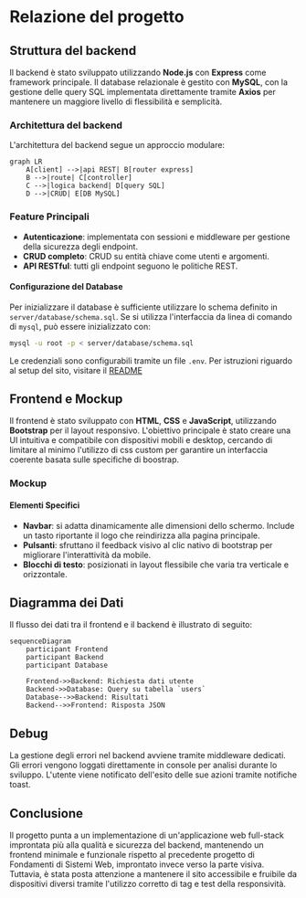 # Relazione del progetto

## Struttura del backend
Il backend è stato sviluppato utilizzando **Node.js** con **Express** come framework principale.
Il database relazionale è gestito con **MySQL**, con la gestione delle query SQL implementata direttamente tramite **Axios** per mantenere un maggiore livello di flessibilità
e semplicità.

### Architettura del backend
L'architettura del backend segue un approccio modulare:

```mermaid
graph LR
    A[client] -->|api REST| B[router express]
    B -->|route| C[controller]
    C -->|logica backend| D[query SQL]
    D -->|CRUD| E[DB MySQL]
```

### Feature Principali
- **Autenticazione**: implementata con sessioni e middleware per gestione della sicurezza degli endpoint.
- **CRUD completo**: CRUD su entità chiave come utenti e argomenti.
- **API RESTful**: tutti gli endpoint seguono le politiche REST.

#### Configurazione del Database
Per inizializzare il database è sufficiente utilizzare lo schema definito in  `server/database/schema.sql`. Se si utilizza l'interfaccia da linea di comando
di `mysql`, può essere inizializzato con:

```bash
mysql -u root -p < server/database/schema.sql
```

Le credenziali sono configurabili tramite un file `.env`. Per istruzioni riguardo al setup del sito, visitare il [README](/README.md)

## Frontend e Mockup
Il frontend è stato sviluppato con **HTML**, **CSS** e **JavaScript**, utilizzando **Bootstrap** per il layout responsivo.
L'obiettivo principale è stato creare una UI intuitiva e compatibile con dispositivi mobili e desktop, cercando di limitare al minimo l'utilizzo di css custom per garantire
un interfaccia coerente basata sulle specifiche di boostrap.

### Mockup

#### Elementi Specifici
- **Navbar**: si adatta dinamicamente alle dimensioni dello schermo. Include un tasto riportante il logo che reindirizza alla pagina principale.
- **Pulsanti**: sfruttano il feedback visivo al clic nativo di bootstrap per migliorare l'interattività da mobile.
- **Blocchi di testo**: posizionati in layout flessibile che varia tra verticale e orizzontale.

## Diagramma dei Dati
Il flusso dei dati tra il frontend e il backend è illustrato di seguito:

```mermaid
sequenceDiagram
    participant Frontend
    participant Backend
    participant Database

    Frontend->>Backend: Richiesta dati utente
    Backend->>Database: Query su tabella `users`
    Database-->>Backend: Risultati
    Backend-->>Frontend: Risposta JSON
```

## Debug
La gestione degli errori nel backend avviene tramite middleware dedicati. Gli errori vengono loggati direttamente in console per analisi durante lo sviluppo.
L'utente viene notificato dell'esito delle sue azioni tramite notifiche toast.

## Conclusione
Il progetto punta a un implementazione di un'applicazione web full-stack improntata più alla qualità e sicurezza del backend, mantenendo un frontend minimale e funzionale
rispetto al precedente progetto di Fondamenti di Sistemi Web, improntato invece verso la parte visiva. Tuttavia, è stata posta attenzione a mantenere il sito accessibile e fruibile
da dispositivi diversi tramite l'utilizzo corretto di tag e test della responsività.
